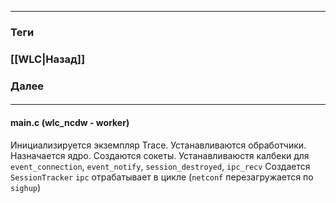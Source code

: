 
---
### Теги

### [[WLC|Назад]]
### Далее
####
---

#### main.c (wlc_ncdw - worker)
Инициализируется экземпляр Trace.
Устанавливаются обработчики.
Назначается ядро.
Создаются сокеты.
Устанавливаюстя калбеки для `event_connection`, `event_notify`, `session_destroyed`, `ipc_recv`
Создается `SessionTracker`
`ipc` отрабатывает в цикле
(`netconf` перезагружается по `sighup`)

